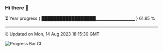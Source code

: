 ### Hi there 👋

⏳ Year progress { ██████████████████▁▁▁▁▁▁▁▁▁▁▁▁ } 61.85 %

---

⏰ Updated on Mon, 14 Aug 2023 18:15:30 GMT

![Progress Bar CI](https://github.com/liununu/liununu/workflows/Progress%20Bar%20CI/badge.svg)
